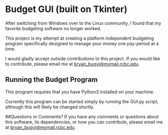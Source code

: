 # Budget GUI (built on Tkinter)

After switching from Windows over to the Linux community, I found that my favorite budgeting software no longer worked.

This project is my attempt at creating a platform independent budgeting program specifically designed to manage your money one pay-period at a time.

I would gladly accept outside contributions to this project. If you would like to contribute, please email me at bryan_bugyi@mymail.rcbc.edu.

## Running the Budget Program
This program requires that you have Python3 installed on your machine.

Currently this program can be started simply by running the GUI.py script, although this will likely be changed shortly. 

##Questions or Comments?
If you have any comments or questions about this software, its dependencies, or how you can contribute, please email me at bryan_bugyi@mymail.rcbc.edu.

